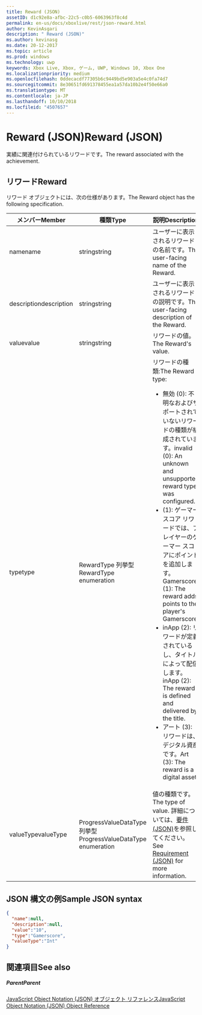 ```yaml
---
title: Reward (JSON)
assetID: d1c92e8a-afbc-22c5-c0b5-6063963f8c4d
permalink: en-us/docs/xboxlive/rest/json-reward.html
author: KevinAsgari
description: " Reward (JSON)"
ms.author: kevinasg
ms.date: 20-12-2017
ms.topic: article
ms.prod: windows
ms.technology: uwp
keywords: Xbox Live, Xbox, ゲーム, UWP, Windows 10, Xbox One
ms.localizationpriority: medium
ms.openlocfilehash: 0ddecacdf77305b6c9449bd5e903a5e4c0fa74d7
ms.sourcegitcommit: 8e30651fd691378455ea1a57da10b2e4f50e66a0
ms.translationtype: MT
ms.contentlocale: ja-JP
ms.lasthandoff: 10/10/2018
ms.locfileid: "4507657"
---
```

# <a name="reward-json"></a><span data-ttu-id="f0b9a-104">Reward (JSON)</span><span class="sxs-lookup"><span data-stu-id="f0b9a-104">Reward (JSON)</span></span>
<span data-ttu-id="f0b9a-105">実績に関連付けられているリワードです。</span><span class="sxs-lookup"><span data-stu-id="f0b9a-105">The reward associated with the achievement.</span></span>
<a id="ID4EN"></a>


## <a name="reward"></a><span data-ttu-id="f0b9a-106">リワード</span><span class="sxs-lookup"><span data-stu-id="f0b9a-106">Reward</span></span>

<span data-ttu-id="f0b9a-107">リワード オブジェクトには、次の仕様があります。</span><span class="sxs-lookup"><span data-stu-id="f0b9a-107">The Reward object has the following specification.</span></span>

| <span data-ttu-id="f0b9a-108">メンバー</span><span class="sxs-lookup"><span data-stu-id="f0b9a-108">Member</span></span>| <span data-ttu-id="f0b9a-109">種類</span><span class="sxs-lookup"><span data-stu-id="f0b9a-109">Type</span></span>| <span data-ttu-id="f0b9a-110">説明</span><span class="sxs-lookup"><span data-stu-id="f0b9a-110">Description</span></span>|
| --- | --- | --- |
| <span data-ttu-id="f0b9a-111">name</span><span class="sxs-lookup"><span data-stu-id="f0b9a-111">name</span></span>| <span data-ttu-id="f0b9a-112">string</span><span class="sxs-lookup"><span data-stu-id="f0b9a-112">string</span></span>| <span data-ttu-id="f0b9a-113">ユーザーに表示されるリワードの名前です。</span><span class="sxs-lookup"><span data-stu-id="f0b9a-113">The user-facing name of the Reward.</span></span>|
| <span data-ttu-id="f0b9a-114">description</span><span class="sxs-lookup"><span data-stu-id="f0b9a-114">description</span></span>| <span data-ttu-id="f0b9a-115">string</span><span class="sxs-lookup"><span data-stu-id="f0b9a-115">string</span></span>| <span data-ttu-id="f0b9a-116">ユーザーに表示されるリワードの説明です。</span><span class="sxs-lookup"><span data-stu-id="f0b9a-116">The user-facing description of the Reward.</span></span>|
| <span data-ttu-id="f0b9a-117">value</span><span class="sxs-lookup"><span data-stu-id="f0b9a-117">value</span></span>| <span data-ttu-id="f0b9a-118">string</span><span class="sxs-lookup"><span data-stu-id="f0b9a-118">string</span></span>| <span data-ttu-id="f0b9a-119">リワードの値。</span><span class="sxs-lookup"><span data-stu-id="f0b9a-119">The Reward's value.</span></span>|
| <span data-ttu-id="f0b9a-120">type</span><span class="sxs-lookup"><span data-stu-id="f0b9a-120">type</span></span>| <span data-ttu-id="f0b9a-121">RewardType 列挙型</span><span class="sxs-lookup"><span data-stu-id="f0b9a-121">RewardType enumeration</span></span>| <span data-ttu-id="f0b9a-122">リワードの種類:</span><span class="sxs-lookup"><span data-stu-id="f0b9a-122">The Reward type:</span></span> <ul><li><span data-ttu-id="f0b9a-123">無効 (0): 不明なおよびサポートされていないリワードの種類が構成されています。</span><span class="sxs-lookup"><span data-stu-id="f0b9a-123">invalid (0): An unknown and unsupported reward type was configured.</span></span></li><li><span data-ttu-id="f0b9a-124">(1): ゲーマー スコア リワードでは、プレイヤーのゲーマー スコアにポイントを追加します。</span><span class="sxs-lookup"><span data-stu-id="f0b9a-124">Gamerscore (1): The reward adds points to the player's Gamerscore.</span></span></li><li><span data-ttu-id="f0b9a-125">inApp (2): リワードが定義されているし、タイトルによって配信します。</span><span class="sxs-lookup"><span data-stu-id="f0b9a-125">inApp (2): The reward is defined and delivered by the title.</span></span></li><li><span data-ttu-id="f0b9a-126">アート (3): リワードは、デジタル資産です。</span><span class="sxs-lookup"><span data-stu-id="f0b9a-126">Art (3): The reward is a digital asset.</span></span></li></ul> | 
| <span data-ttu-id="f0b9a-127">valueType</span><span class="sxs-lookup"><span data-stu-id="f0b9a-127">valueType</span></span>| <span data-ttu-id="f0b9a-128">ProgressValueDataType 列挙型</span><span class="sxs-lookup"><span data-stu-id="f0b9a-128">ProgressValueDataType enumeration</span></span>| <span data-ttu-id="f0b9a-129">値の種類です。</span><span class="sxs-lookup"><span data-stu-id="f0b9a-129">The type of value.</span></span> <span data-ttu-id="f0b9a-130">詳細については、[要件 (JSON)](json-requirement.md)を参照してください。</span><span class="sxs-lookup"><span data-stu-id="f0b9a-130">See [Requirement (JSON)](json-requirement.md) for more information.</span></span>|

<a id="ID4EBD"></a>


## <a name="sample-json-syntax"></a><span data-ttu-id="f0b9a-131">JSON 構文の例</span><span class="sxs-lookup"><span data-stu-id="f0b9a-131">Sample JSON syntax</span></span>


```json
{
  "name":null,
  "description":null,
  "value":"10",
  "type":"Gamerscore",
  "valueType":"Int"
}

```


<a id="ID4EKD"></a>


## <a name="see-also"></a><span data-ttu-id="f0b9a-132">関連項目</span><span class="sxs-lookup"><span data-stu-id="f0b9a-132">See also</span></span>

<a id="ID4EMD"></a>


##### <a name="parent"></a><span data-ttu-id="f0b9a-133">Parent</span><span class="sxs-lookup"><span data-stu-id="f0b9a-133">Parent</span></span>

[<span data-ttu-id="f0b9a-134">JavaScript Object Notation (JSON) オブジェクト リファレンス</span><span class="sxs-lookup"><span data-stu-id="f0b9a-134">JavaScript Object Notation (JSON) Object Reference</span></span>](atoc-xboxlivews-reference-json.md)
